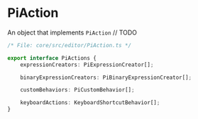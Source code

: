 
#  PiAction

An object that implements `PiAction` // TODO


```ts
/* File: core/src/editor/PiAction.ts */

export interface PiActions {
	expressionCreators: PiExpressionCreator[];

	binaryExpressionCreators: PiBinaryExpressionCreator[];

	customBehaviors: PiCustomBehavior[];

	keyboardActions: KeyboardShortcutBehavior[];
}
```
